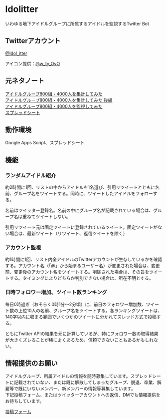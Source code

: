 # Idolitter
いわゆる地下アイドルグループに所属するアイドルを監視するTwitter Bot

## Twitterアカウント
[@Idol_itter](https://twitter.com/Idol_itter)

アイコン提供：[@w_ty_OvO](https://twitter.com/w_ty_OvO)

## 元ネタノート
[アイドルグループ800組・4000人を集計してみた](https://note.com/roudainet/n/n6c1082ae5781)  
[アイドルグループ800組・4000人を集計してみた 後編](https://note.com/roudainet/n/n69c151f82edf)  
[アイドルグループ800組・4000人を監視してみた](https://note.com/roudainet/n/n8ea5d13b6b11)  
[スプレッドシート](https://docs.google.com/spreadsheets/d/1-WiWZ9VZ9r9Pr8UoHNeEBKx0TDzIqlFeEfm8mJXYKfQ/edit#gid=1649831763)

## 動作環境
Google Apps Script、スプレッドシート

## 機能
### ランダムアイドル紹介
約2時間に1回、リストの中からアイドルを1名選び、引用リツイートとともに名前、グループ名をツイートする。同時に、ツイートしたアイドルをフォローする。

名前はツイッター登録名。名前の中にグループ名が記載されている場合は、グループ名は重ねてツイートしない。

引用リツイート元は固定ツイートに登録されているツイート。固定ツイートがない場合は、最新ツイート（リツイート、返信ツイートを除く）

### アカウント監視
約1時間に1回、リスト内全アイドルのTwitterアカウントが生存しているかを確認する。アカウント名（「@」から始まるユーザー名）が変更された場合は、変更前、変更後のアカウント名をツイートする。削除された場合は、その旨をツイートする。タイミングによりどちらか判別できない場合は、所在不明とする。

### 日時フォロワー増加、ツイート数ランキング
毎日0時過ぎ（おそらく0時1分～2分頃）に、前日のフォロワー増加数、ツイート数の上位10人の名前、グループ名をツイートする。各ランキングツイートは、140字以内に収まる範囲でいくつかのツイートに分かれてスレッド方式で投稿する。

ともにTwitter APIの結果を元に計算しているが、特にフォロワー数の取得結果が大きくズレることが稀によくあるため、信頼できないこともあるかもしれない。

## 情報提供のお願い
アイドルグループ、所属アイドルの情報を随時募集しています。スプレッドシートに記載されていない、または既に解散してしまったグループ、脱退、卒業、解雇等で既にいないメンバー、新メンバーの情報等募集しています。  
下記投稿フォーム、またはツイッターアカウントへの返信、DMでも情報提供をお待ちしています。

[投稿フォーム](https://forms.gle/LgtmavksDADbR8uLA)

